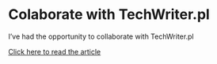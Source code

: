 # Colaborate with TechWriter.pl

I’ve had the opportunity to collaborate with TechWriter.pl

[Click here to read the article](https://techwriter.pl/tooltip-w-teorii-i-praktyce/)
